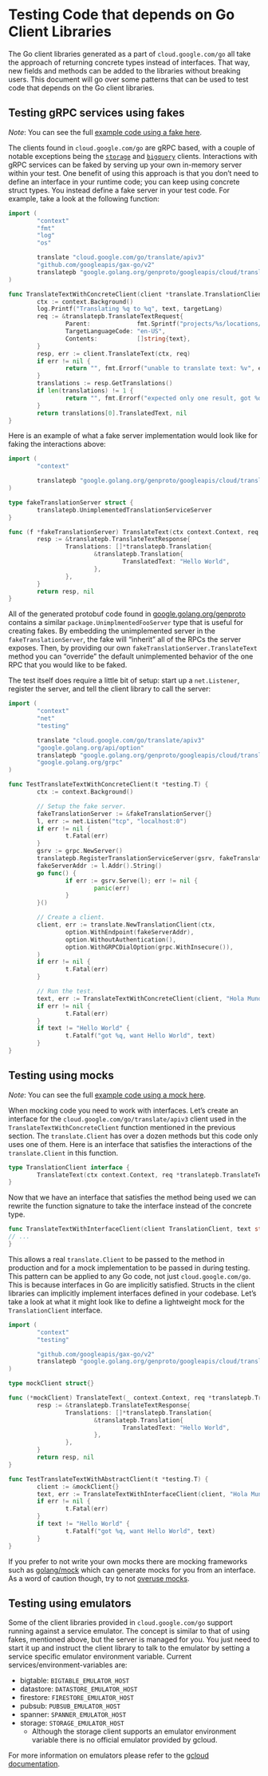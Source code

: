 # Testing Code that depends on Go Client Libraries

The Go client libraries generated as a part of `cloud.google.com/go` all take
the approach of returning concrete types instead of interfaces. That way, new
fields and methods can be added to the libraries without breaking users. This
document will go over some patterns that can be used to test code that depends
on the Go client libraries.

## Testing gRPC services using fakes

*Note*: You can see the full
[example code using a fake here](https://github.com/googleapis/google-cloud-go/tree/main/internal/examples/fake).

The clients found in `cloud.google.com/go` are gRPC based, with a couple of
notable exceptions being the [`storage`](https://pkg.go.dev/cloud.google.com/go/storage)
and [`bigquery`](https://pkg.go.dev/cloud.google.com/go/bigquery) clients.
Interactions with gRPC services can be faked by serving up your own in-memory
server within your test. One benefit of using this approach is that you don’t
need to define an interface in your runtime code; you can keep using
concrete struct types. You instead define a fake server in your test code. For
example, take a look at the following function:

```go
import (
        "context"
        "fmt"
        "log"
        "os"

        translate "cloud.google.com/go/translate/apiv3"
        "github.com/googleapis/gax-go/v2"
        translatepb "google.golang.org/genproto/googleapis/cloud/translate/v3"
)

func TranslateTextWithConcreteClient(client *translate.TranslationClient, text string, targetLang string) (string, error) {
        ctx := context.Background()
        log.Printf("Translating %q to %q", text, targetLang)
        req := &translatepb.TranslateTextRequest{
                Parent:             fmt.Sprintf("projects/%s/locations/global", os.Getenv("GOOGLE_CLOUD_PROJECT")),
                TargetLanguageCode: "en-US",
                Contents:           []string{text},
        }
        resp, err := client.TranslateText(ctx, req)
        if err != nil {
                return "", fmt.Errorf("unable to translate text: %v", err)
        }
        translations := resp.GetTranslations()
        if len(translations) != 1 {
                return "", fmt.Errorf("expected only one result, got %d", len(translations))
        }
        return translations[0].TranslatedText, nil
}
```

Here is an example of what a fake server implementation would look like for
faking the interactions above:

```go
import (
        "context"

        translatepb "google.golang.org/genproto/googleapis/cloud/translate/v3"
)

type fakeTranslationServer struct {
        translatepb.UnimplementedTranslationServiceServer
}

func (f *fakeTranslationServer) TranslateText(ctx context.Context, req *translatepb.TranslateTextRequest) (*translatepb.TranslateTextResponse, error) {
        resp := &translatepb.TranslateTextResponse{
                Translations: []*translatepb.Translation{
                        &translatepb.Translation{
                                TranslatedText: "Hello World",
                        },
                },
        }
        return resp, nil
}
```

All of the generated protobuf code found in [google.golang.org/genproto](https://pkg.go.dev/google.golang.org/genproto)
contains a similar `package.UnimplmentedFooServer` type that is useful for
creating fakes. By embedding the unimplemented server in the
`fakeTranslationServer`, the fake will “inherit” all of the RPCs the server
exposes. Then, by providing our own `fakeTranslationServer.TranslateText`
method you can “override” the default unimplemented behavior of the one RPC that
you would like to be faked.

The test itself does require a little bit of setup: start up a `net.Listener`,
register the server, and tell the client library to call the server:

```go
import (
        "context"
        "net"
        "testing"

        translate "cloud.google.com/go/translate/apiv3"
        "google.golang.org/api/option"
        translatepb "google.golang.org/genproto/googleapis/cloud/translate/v3"
        "google.golang.org/grpc"
)

func TestTranslateTextWithConcreteClient(t *testing.T) {
        ctx := context.Background()

        // Setup the fake server.
        fakeTranslationServer := &fakeTranslationServer{}
        l, err := net.Listen("tcp", "localhost:0")
        if err != nil {
                t.Fatal(err)
        }
        gsrv := grpc.NewServer()
        translatepb.RegisterTranslationServiceServer(gsrv, fakeTranslationServer)
        fakeServerAddr := l.Addr().String()
        go func() {
                if err := gsrv.Serve(l); err != nil {
                        panic(err)
                }
        }()

        // Create a client.
        client, err := translate.NewTranslationClient(ctx,
                option.WithEndpoint(fakeServerAddr),
                option.WithoutAuthentication(),
                option.WithGRPCDialOption(grpc.WithInsecure()),
        )
        if err != nil {
                t.Fatal(err)
        }

        // Run the test.
        text, err := TranslateTextWithConcreteClient(client, "Hola Mundo", "en-US")
        if err != nil {
                t.Fatal(err)
        }
        if text != "Hello World" {
                t.Fatalf("got %q, want Hello World", text)
        }
}
```

## Testing using mocks

*Note*: You can see the full
[example code using a mock here](https://github.com/googleapis/google-cloud-go/tree/main/internal/examples/mock).

When mocking code you need to work with interfaces. Let’s create an interface
for the `cloud.google.com/go/translate/apiv3` client used in the
`TranslateTextWithConcreteClient` function mentioned in the previous section.
The `translate.Client` has over a dozen methods but this code only uses one of
them. Here is an interface that satisfies the interactions of the
`translate.Client` in this function.

```go
type TranslationClient interface {
        TranslateText(ctx context.Context, req *translatepb.TranslateTextRequest, opts ...gax.CallOption) (*translatepb.TranslateTextResponse, error)
}
```

Now that we have an interface that satisfies the method being used we can
rewrite the function signature to take the interface instead of the concrete
type.

```go
func TranslateTextWithInterfaceClient(client TranslationClient, text string, targetLang string) (string, error) {
// ...
}
```

This allows a real `translate.Client` to be passed to the method in production
and for a mock implementation to be passed in during testing. This pattern can
be applied to any Go code, not just `cloud.google.com/go`. This is because
interfaces in Go are implicitly satisfied. Structs in the client libraries can
implicitly implement interfaces defined in your codebase. Let’s take a look at
what it might look like to define a lightweight mock for the `TranslationClient`
interface.

```go
import (
        "context"
        "testing"

        "github.com/googleapis/gax-go/v2"
        translatepb "google.golang.org/genproto/googleapis/cloud/translate/v3"
)

type mockClient struct{}

func (*mockClient) TranslateText(_ context.Context, req *translatepb.TranslateTextRequest, opts ...gax.CallOption) (*translatepb.TranslateTextResponse, error) {
        resp := &translatepb.TranslateTextResponse{
                Translations: []*translatepb.Translation{
                        &translatepb.Translation{
                                TranslatedText: "Hello World",
                        },
                },
        }
        return resp, nil
}

func TestTranslateTextWithAbstractClient(t *testing.T) {
        client := &mockClient{}
        text, err := TranslateTextWithInterfaceClient(client, "Hola Mundo", "en-US")
        if err != nil {
                t.Fatal(err)
        }
        if text != "Hello World" {
                t.Fatalf("got %q, want Hello World", text)
        }
}
```

If you prefer to not write your own mocks there are mocking frameworks such as
[golang/mock](https://github.com/golang/mock) which can generate mocks for you
from an interface. As a word of caution though, try to not
[overuse mocks](https://testing.googleblog.com/2013/05/testing-on-toilet-dont-overuse-mocks.html).

## Testing using emulators

Some of the client libraries provided in `cloud.google.com/go` support running
against a service emulator. The concept is similar to that of using fakes,
mentioned above, but the server is managed for you. You just need to start it up
and instruct the client library to talk to the emulator by setting a service
specific emulator environment variable. Current services/environment-variables
are:

- bigtable: `BIGTABLE_EMULATOR_HOST`
- datastore: `DATASTORE_EMULATOR_HOST`
- firestore: `FIRESTORE_EMULATOR_HOST`
- pubsub: `PUBSUB_EMULATOR_HOST`
- spanner: `SPANNER_EMULATOR_HOST`
- storage: `STORAGE_EMULATOR_HOST`
  - Although the storage client supports an emulator environment variable there is no official emulator provided by gcloud.

For more information on emulators please refer to the
[gcloud documentation](https://cloud.google.com/sdk/gcloud/reference/beta/emulators).

